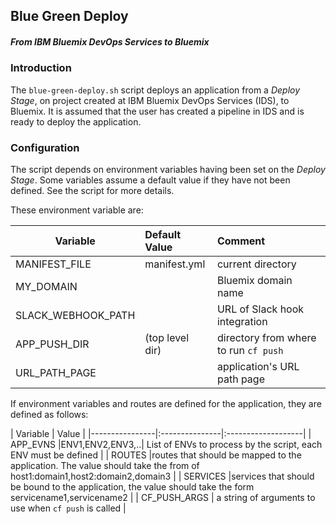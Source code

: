 ## Blue Green Deploy
##### From IBM Bluemix DevOps Services to Bluemix

### Introduction

The ```blue-green-deploy.sh``` script deploys an application from a _Deploy Stage_, on project created at IBM Bluemix DevOps Services (IDS), to Bluemix. It is assumed that the user has created a pipeline in IDS and is ready to deploy the application.

### Configuration
The script depends on environment variables having been set on the _Deploy Stage_. Some variables assume a default value if they have not been defined. See the script for more details.

These environment variable are:

|  Variable             |  Default Value  | Comment            |
|-----------------------|:--------------- |:-------------------|
| MANIFEST_FILE         | manifest.yml    | current directory  |
| MY_DOMAIN             |                 | Bluemix domain name     |
| SLACK_WEBHOOK_PATH    |                 | URL of Slack hook integration |
| APP_PUSH_DIR          | (top level dir) | directory from where to run ```cf push```|
| URL_PATH_PAGE         |                 | application's URL path page |

If environment variables and routes are defined for the application, they are defined as follows:

|  Variable      |  Value                              |
|----------------|:---------------|:-------------------|
| APP_EVNS       |ENV1,ENV2,ENV3,..| List of ENVs to process by the script, each ENV must be defined |
| ROUTES         |routes that should be mapped to the application. The value should take the from of  host1:domain1,host2:domain2,domain3 |
| SERVICES       |services that should be bound to the application, the value should take the form servicename1,servicename2                   |
| CF_PUSH_ARGS | a string of arguments to use when ```cf push``` is called                    |


